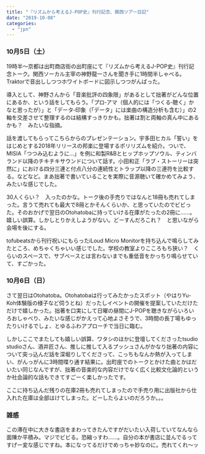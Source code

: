 ```yaml
---
title: "『リズムから考えるJ-POP史』刊行記念、関西ツアー日記"
date: "2019-10-08"
categories: 
  - "jpn"
---
```


### 10月5日（土）

19時半～京都は出町商店街の出町座にて『リズムから考えるJ-POP史』刊行記念トーク。関西ソーカル主宰の神野龍一さんを聞き手に1時間半しゃべる。Traktorで音出ししつつホワイトボードに図示しつつがんばった。

導入として、神野さんから「音楽批評の四象限」があるとして拙著がどんな位置にあるか、という話をしてもらう。「プロ‐アマ（個人的には「つくる‐聴く」かなと思ったが）」と「データ‐印象（「データ」には楽曲の構造分析も含む）」の2軸を交差させて整理するのは結構すっきりかも。拙著は割と両軸の真ん中にあるかも？　みたいな指摘。

話を渡してもらってこちらからのプレゼンテーション。宇多田ヒカル「誓い」をはじめとする2018年リリースの邦楽に登場するポリリズムを紹介。ついで、MISIA「つつみ込むように…」を例に和製R&Bとヒップホップソウル、ティンバランド以降のチキチキサウンドについて話す。小田和正「ラブ・ストーリーは突然に」における四分三連と付点八分の連続性とトラップ以降の三連符を比較する。などなど。まあ拙著で書いていることを実際に音源聴いて確かめてみよう、みたいな感じでした。

30人くらい？　入ったのかな。トーク後の手売りではなんと18冊も売れてしまった。言うて売れても最大で8冊とかそんくらいか、と思っていたのでビビった。そのおかげで翌日のOtohatobaに持っていける在庫がたったの2冊に……。嬉しい誤算。しかしとりかえしようがない。どーすんだろこれ？　と思いながら会場を後にする。

tofubeatsから刊行祝いにもらったiLoud Micro Monitorを持ち込んで鳴らしてみたところ、めちゃくちゃいい感じでした。学校の教室よりこころもち狭い？　くらいのスペースで、サブベースとは言わないまでも重低音をかっちり鳴らせていて、すごかった。

### 10月6日（日）

さて翌日はOtohatoba。Otohatobaは行ってみたかったスポット（やはりYu-Koh体験版の様子など伺うとね）だったしイベントの開催を提案していただけただけで嬉しかった。拙著を口実にして日曜の昼間にJ-POPを聴きながらいろいろおしゃべり、みたいな感じがかえって心地よさそうで、3時間の長丁場もゆったりいけるでしょ、とゆるふわアプローチで当日に臨む。

しかしここでまたしても嬉しい誤算、ワタシのほかに登壇してくださったtsudio studioさん、酒井匠さん、推しに推して入るプッシュさんがかなり拙著の内容について突っ込んだ話を深堀りしてくださって、こっちもなんか熱が入ってしまい、がんっがんに3時間喋り通す結果に。出町座でのトークとかけた曲とかはだいたい同じなんですが、拙著の音楽的な内容だけでなく広く比較文化論的というか社会論的な話もできてすごーく楽しかったです。

ここに持ち込んだ残りの在庫2冊も売れてしまったので手売り用に出版社から仕入れた在庫は全部はけてしまった。どーしたらよいのだろうか。。。

### 雑感

この滞在中に大きな書店をまわってきたんですがだいたい入荷していてなんなら面陳か平積み。マジでビビる。恐縮っすわ……。自分の本が書店に並んでるってすげー変な感じですね。本になってるだけでめっちゃ妙なのに。売れてくれ～ッ
